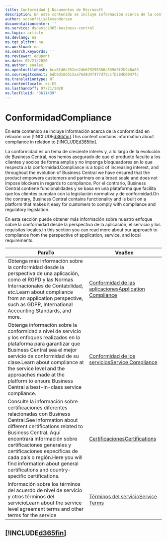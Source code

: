 ```yaml
---
title: Conformidad | Documentos de Microsoft
description: En este contenido se incluye información acerca de la conformidad en relación con Business Central.
author: sorenfriisalexandersen
documentationcenter: ''
ms.service: dynamics365-business-central
ms.topic: article
ms.devlang: na
ms.tgt_pltfrm: na
ms.workload: na
ms.search.keywords: ''
ms.reviewer: edupont
ms.date: 07/21/2020
ms.author: soalex
ms.openlocfilehash: bca6f46e252ee2db679295386c559d5f2b948a83
ms.sourcegitcommit: bdb6d18d512aa76d8d4f477d73ccfb284b0047fc
ms.translationtype: HT
ms.contentlocale: es-ES
ms.lasthandoff: 07/21/2020
ms.locfileid: "3611439"
---
```

# <a name="compliance"></a><span data-ttu-id="b553e-103">Conformidad</span><span class="sxs-lookup"><span data-stu-id="b553e-103">Compliance</span></span>

<span data-ttu-id="b553e-104">En este contenido se incluye información acerca de la conformidad en relación con [!INCLUDE[d365fin](../includes/d365fin_md.md)].</span><span class="sxs-lookup"><span data-stu-id="b553e-104">This content contains information about compliance in relation to [!INCLUDE[d365fin](../includes/d365fin_md.md)].</span></span>  

<span data-ttu-id="b553e-105">La conformidad es un tema de creciente interés y, a lo largo de la evolución de Business Central, nos hemos asegurado de que el producto faculte a los clientes y socios de forma amplia y no imponga bloqueadores en lo que respecta a la conformidad.</span><span class="sxs-lookup"><span data-stu-id="b553e-105">Compliance is a topic of increasing interest, and throughout the evolution of Business Central we have ensured that the product empowers customers and partners on a broad scale and does not impose blockers in regards to compliance.</span></span> <span data-ttu-id="b553e-106">Por el contrario, Business Central contiene funcionalidades y se basa en una plataforma que facilita que los clientes cumplan con la legislación normativa y de conformidad.</span><span class="sxs-lookup"><span data-stu-id="b553e-106">On the contrary, Business Central contains functionality and is built on a platform that makes it easy for customers to comply with compliance and regulatory legislation.</span></span>

<span data-ttu-id="b553e-107">En esta sección puede obtener más información sobre nuestro enfoque sobre la conformidad desde la perspectiva de la aplicación, el servicio y los requisitos locales.</span><span class="sxs-lookup"><span data-stu-id="b553e-107">In this section you can read more about our approach to compliance from the perspective of application, service, and local  requirements.</span></span>

|<span data-ttu-id="b553e-108">**Para**</span><span class="sxs-lookup"><span data-stu-id="b553e-108">**To**</span></span>|<span data-ttu-id="b553e-109">**Vea**</span><span class="sxs-lookup"><span data-stu-id="b553e-109">**See**</span></span>|  
|------------|-------------|  
|<span data-ttu-id="b553e-110">Obtenga más información sobre la conformidad desde la perspectiva de una aplicación, como el RGPD y las Normas Internacionales de Contabilidad, etc.</span><span class="sxs-lookup"><span data-stu-id="b553e-110">Learn about compliance from an application perspective, such as GDPR, International Accounting Standards, and more.</span></span>|[<span data-ttu-id="b553e-111">Conformidad de las aplicaciones</span><span class="sxs-lookup"><span data-stu-id="b553e-111">Application Compliance</span></span>](compliance-application-compliance.md)|  
|<span data-ttu-id="b553e-112">Obtenga información sobre la conformidad a nivel de servicio y los enfoques realizados en la plataforma para garantizar que Business Central sea el mejor servicio de conformidad de su clase.</span><span class="sxs-lookup"><span data-stu-id="b553e-112">Learn about compliance at the service level and the approaches made at the platform to ensure Business Central a best-in-class service compliance.</span></span>|[<span data-ttu-id="b553e-113">Conformidad de los servicios</span><span class="sxs-lookup"><span data-stu-id="b553e-113">Service Compliance</span></span>](compliance-service-compliance.md)|  
|<span data-ttu-id="b553e-114">Consulte la información sobre certificaciones diferentes relacionadas con Business Central.</span><span class="sxs-lookup"><span data-stu-id="b553e-114">See information about different certifications related to Business Central.</span></span> <span data-ttu-id="b553e-115">Aquí encontrará información sobre certificaciones generales y certificaciones específicas de cada país o región.</span><span class="sxs-lookup"><span data-stu-id="b553e-115">Here you will find information about general certifications and country-specific certifications.</span></span>|[<span data-ttu-id="b553e-116">Certificaciones</span><span class="sxs-lookup"><span data-stu-id="b553e-116">Certifications</span></span>](compliance-certifications.md)|  
|<span data-ttu-id="b553e-117">Información sobre los términos del acuerdo de nivel de servicio y otros términos del servicio</span><span class="sxs-lookup"><span data-stu-id="b553e-117">Learn about the service level agreement terms and other terms for the service</span></span>|[<span data-ttu-id="b553e-118">Términos del servicio</span><span class="sxs-lookup"><span data-stu-id="b553e-118">Service Terms</span></span>](compliance-service-compliance.md#service-terms)|  

## [!INCLUDE[d365fin](../includes/free_trial_md.md)]  
